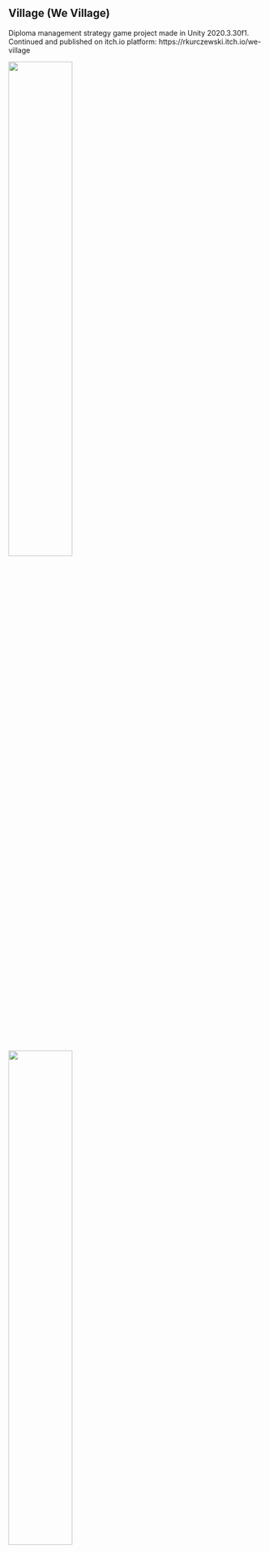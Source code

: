 <h2>Village (We Village)</h2>
Diploma management strategy game project made in Unity 2020.3.30f1.
<br>
Continued and published on itch.io platform:
https://rkurczewski.itch.io/we-village

<img width="50%" src="https://img.itch.zone/aW1hZ2UvMTQ2ODMyNC84NTY3MTgxLnBuZw==/original/SuPaus.png"></img>
<img width="50%" src="https://img.itch.zone/aW1hZ2UvMTQ2ODMyNC84NTY3MDk0LnBuZw==/original/L57xSX.png"></img>
<img width="50%" src="https://img.itch.zone/aW1hZ2UvMTQ2ODMyNC84NTY3MDk4LnBuZw==/original/CmVbYX.png"></img>
<img width="50%" src="https://img.itch.zone/aW1hZ2UvMTQ2ODMyNC84NTY3MDk4LnBuZw==/original/CmVbYX.png"></img>
